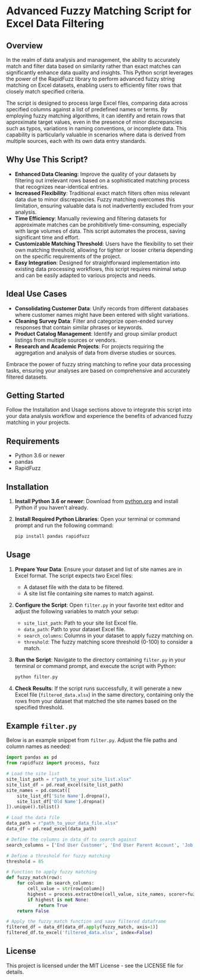 # Advanced Fuzzy Matching Script for Excel Data Filtering

## Overview

In the realm of data analysis and management, the ability to accurately match and filter data based on similarity rather than exact matches can significantly enhance data quality and insights. This Python script leverages the power of the RapidFuzz library to perform advanced fuzzy string matching on Excel datasets, enabling users to efficiently filter rows that closely match specified criteria.

The script is designed to process large Excel files, comparing data across specified columns against a list of predefined names or terms. By employing fuzzy matching algorithms, it can identify and retain rows that approximate target values, even in the presence of minor discrepancies such as typos, variations in naming conventions, or incomplete data. This capability is particularly valuable in scenarios where data is derived from multiple sources, each with its own data entry standards.

## Why Use This Script?

- **Enhanced Data Cleaning**: Improve the quality of your datasets by filtering out irrelevant rows based on a sophisticated matching process that recognizes near-identical entries.
- **Increased Flexibility**: Traditional exact match filters often miss relevant data due to minor discrepancies. Fuzzy matching overcomes this limitation, ensuring valuable data is not inadvertently excluded from your analysis.
- **Time Efficiency**: Manually reviewing and filtering datasets for approximate matches can be prohibitively time-consuming, especially with large volumes of data. This script automates the process, saving significant time and effort.
- **Customizable Matching Threshold**: Users have the flexibility to set their own matching threshold, allowing for tighter or looser criteria depending on the specific requirements of the project.
- **Easy Integration**: Designed for straightforward implementation into existing data processing workflows, this script requires minimal setup and can be easily adapted to various projects and needs.

## Ideal Use Cases

- **Consolidating Customer Data**: Unify records from different databases where customer names might have been entered with slight variations.
- **Cleaning Survey Data**: Filter and categorize open-ended survey responses that contain similar phrases or keywords.
- **Product Catalog Management**: Identify and group similar product listings from multiple sources or vendors.
- **Research and Academic Projects**: For projects requiring the aggregation and analysis of data from diverse studies or sources.

Embrace the power of fuzzy string matching to refine your data processing tasks, ensuring your analyses are based on comprehensive and accurately filtered datasets.

## Getting Started

Follow the Installation and Usage sections above to integrate this script into your data analysis workflow and experience the benefits of advanced fuzzy matching in your projects.

## Requirements

- Python 3.6 or newer
- pandas
- RapidFuzz

## Installation

1. **Install Python 3.6 or newer**: Download from [python.org](https://www.python.org/downloads/) and install Python if you haven't already.

2. **Install Required Python Libraries**: Open your terminal or command prompt and run the following command:

   ```bash
   pip install pandas rapidfuzz
   ```

## Usage

1. **Prepare Your Data**: Ensure your dataset and list of site names are in Excel format. The script expects two Excel files:
    - A dataset file with the data to be filtered.
    - A site list file containing site names to match against.

2. **Configure the Script**: Open `filter.py` in your favorite text editor and adjust the following variables to match your setup:
    - `site_list_path`: Path to your site list Excel file.
    - `data_path`: Path to your dataset Excel file.
    - `search_columns`: Columns in your dataset to apply fuzzy matching on.
    - `threshold`: The fuzzy matching score threshold (0-100) to consider a match.

3. **Run the Script**: Navigate to the directory containing `filter.py` in your terminal or command prompt, and execute the script with Python:

   ```bash
   python filter.py
   ```

4. **Check Results**: If the script runs successfully, it will generate a new Excel file (`filtered_data.xlsx`) in the same directory, containing only the rows from your dataset that matched the site names based on the specified threshold.

## Example `filter.py`

Below is an example snippet from `filter.py`. Adjust the file paths and column names as needed:

```python
import pandas as pd
from rapidfuzz import process, fuzz

# Load the site list
site_list_path = r"path_to_your_site_list.xlsx"
site_list_df = pd.read_excel(site_list_path)
site_names = pd.concat([
    site_list_df['Site Name'].dropna(),
    site_list_df['Old Name'].dropna()
]).unique().tolist()

# Load the data file
data_path = r"path_to_your_data_file.xlsx"
data_df = pd.read_excel(data_path)

# Define the columns in data_df to search against
search_columns = ['End User Customer', 'End User Parent Account', 'Job Description']

# Define a threshold for fuzzy matching
threshold = 85

# Function to apply fuzzy matching
def fuzzy_match(row):
    for column in search_columns:
        cell_value = str(row[column])
        highest = process.extractOne(cell_value, site_names, scorer=fuzz.WRatio, score_cutoff=threshold)
        if highest is not None:
            return True
    return False

# Apply the fuzzy_match function and save filtered dataframe
filtered_df = data_df[data_df.apply(fuzzy_match, axis=1)]
filtered_df.to_excel('filtered_data.xlsx', index=False)
```

## License

This project is licensed under the MIT License - see the LICENSE file for details.
```
